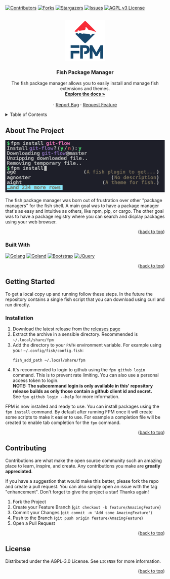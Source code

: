 <a name="readme-top"></a>

[![Contributors][contributors-shield]][contributors-url]
[![Forks][forks-shield]][forks-url]
[![Stargazers][stars-shield]][stars-url]
[![Issues][issues-shield]][issues-url]
[![AGPL v3 License][license-shield]][license-url]

<br />
<div align="center">
  <a href="https://github.com/IT-Hock/fpm">
    <img src="images/logo.svg" alt="Logo" width="128">
  </a>

<h3 align="center">Fish Package Manager</h3>

  <p align="center">
    The fish package manager allows you to easily install and manage fish extensions and themes.
    <br />
    <a href="https://github.com/IT-Hock/fpm/wiki"><strong>Explore the docs »</strong></a>
    <br />
    <br />
    ·
    <a href="https://github.com/IT-Hock/fpm/issues">Report Bug</a>
    ·
    <a href="https://github.com/IT-Hock/fpm/issues">Request Feature</a>
  </p>
</div>

<details>
  <summary>Table of Contents</summary>
  <ol>
    <li>
      <a href="#about-the-project">About The Project</a>
      <ul>
        <li><a href="#built-with">Built With</a></li>
      </ul>
    </li>
    <li>
      <a href="#getting-started">Getting Started</a>
      <ul>
        <li><a href="#installation">Installation</a></li>
      </ul>
    </li>
    <li><a href="#contributing">Contributing</a></li>
    <li><a href="#license">License</a></li>
  </ol>
</details>

## About The Project

[![FPM Screen Shot][product-screenshot]](https://github.com/IT-Hock/fpm/releases)

The fish package manager was born out of frustration over other "package managers" for the fish shell.
A main goal was to have a package manager that's as easy and intuitive as others,
like npm, pip, or cargo. The other goal was to have a package registry where you can search and display
packages using your web browser.

<p align="right">(<a href="#readme-top">back to top</a>)</p>

### Built With

[![Golang][Golang]][Golang-url] [![Goland][Goland]][Goland-url] [![Bootstrap][Bootstrap.com]][Bootstrap-url] [![JQuery][JQuery.com]][JQuery-url]

<p align="right">(<a href="#readme-top">back to top</a>)</p>

## Getting Started

To get a local copy up and running follow these steps.
In the future the repository contains a single fish script that you can download using curl
and run directly.

### Installation

1. Download the latest release from the [releases page](https://github.com/IT-Hock/fpm/releases)
2. Extract the archive in a sensible directory. Recommended is `~/.local/share/fpm`
3. Add the directory to your `PATH` environment variable. For example using your `~/.config/fish/config.fish`:
   ```fish
   fish_add_path ~/.local/share/fpm
   ```
4. It's recommended to login to github using the `fpm github login` command. This is to prevent rate limiting.
   You can also use a personal access token to login.<br/>
   <b>NOTE: The subcommand login is only available in this' repository release builds as only those contain a github client id and secret.</b><br/>
   See `fpm github login --help` for more information.

FPM is now installed and ready to use.
You can install packages using the `fpm install` command.
By default after running FPM once it will create some scripts to make it easier to use.
For example a completion file will be created to enable tab completion for the `fpm` command.

<p align="right">(<a href="#readme-top">back to top</a>)</p>

## Contributing

Contributions are what make the open source community such an amazing place to learn, inspire, and create. Any contributions you make are **greatly appreciated**.

If you have a suggestion that would make this better, please fork the repo and create a pull request. You can also simply open an issue with the tag "enhancement".
Don't forget to give the project a star! Thanks again!

1. Fork the Project
2. Create your Feature Branch (`git checkout -b feature/AmazingFeature`)
3. Commit your Changes (`git commit -m 'Add some AmazingFeature'`)
4. Push to the Branch (`git push origin feature/AmazingFeature`)
5. Open a Pull Request

<p align="right">(<a href="#readme-top">back to top</a>)</p>

## License

Distributed under the AGPL-3.0 License. See `LICENSE` for more information.

<p align="right">(<a href="#readme-top">back to top</a>)</p>

[contributors-shield]: https://img.shields.io/github/contributors/IT-Hock/fpm.svg?style=for-the-badge
[contributors-url]: https://github.com/IT-Hock/fpm/graphs/contributors
[forks-shield]: https://img.shields.io/github/forks/IT-Hock/fpm.svg?style=for-the-badge
[forks-url]: https://github.com/IT-Hock/fpm/network/members
[stars-shield]: https://img.shields.io/github/stars/IT-Hock/fpm.svg?style=for-the-badge
[stars-url]: https://github.com/IT-Hock/fpm/stargazers
[issues-shield]: https://img.shields.io/github/issues/IT-Hock/fpm.svg?style=for-the-badge
[issues-url]: https://github.com/IT-Hock/fpm/issues
[license-shield]: https://img.shields.io/github/license/IT-Hock/fpm.svg?style=for-the-badge
[license-url]: https://github.com/IT-Hock/fpm/blob/master/LICENSE.txt
[linkedin-shield]: https://img.shields.io/badge/-LinkedIn-black.svg?style=for-the-badge&logo=linkedin&colorB=555
[linkedin-url]: https://linkedin.com/in/linkedin_username
[product-screenshot]: images/preview.svg
[Bootstrap.com]: https://img.shields.io/badge/Bootstrap-563D7C?style=for-the-badge&logo=bootstrap&logoColor=white
[Bootstrap-url]: https://getbootstrap.com
[JQuery.com]: https://img.shields.io/badge/jQuery-0769AD?style=for-the-badge&logo=jquery&logoColor=white
[JQuery-url]: https://jquery.com 
[Golang]: https://img.shields.io/badge/Go-00ADD8?style=for-the-badge&logo=go&logoColor=white
[Golang-url]: https://golang.org/
[Goland]: https://img.shields.io/badge/GoLand-000000?style=for-the-badge&logo=goland&logoColor=white
[Goland-url]: https://www.jetbrains.com/go/